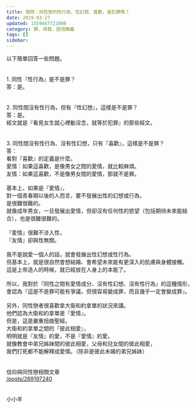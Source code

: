 ```yaml
---
title: 發問：同性戀的性行為、性幻想、喜歡，是犯罪嗎？
date: 2019-03-27
updated: 1559447721000
category: 罪、得救、因信稱義
tags: []
sidebar: 
---
```


<div>以下簡單回答一些問題。</div>
<div> </div>
<div> </div>
<div>1.<span style="white-space:pre"> </span>同性『性行為』是不是罪？ </div>
<div>答：是。 </div>
<div> </div>
<div> </div>
<div>2.<span style="white-space:pre"> </span>同性間沒有性行為，但有『性幻想』，這樣是不是罪？ </div>
<div>答：是。 </div>
<div>經文就是『看見女生就心裡動淫念，就等於犯罪』的那些經文。 </div>
<div> </div>
<div> </div>
<div>3.<span style="white-space:pre"> </span>同性間沒有性行為、沒有性幻想，只有『喜歡』，這樣是不是罪？ </div>
<div>答：</div>
<div>看對『喜歡』的定義是什麼。 </div>
<div>愛情：如果這喜歡，是像男女之間的愛情，就比較麻煩。 </div>
<div>友情：如果這喜歡，不是像男女間的愛情，那就不是罪。 </div>
<div> </div>
<div>基本上，如果是『愛情』，</div>
<div>對一個青春期以後的人而言，要不發展出性的幻想或行為，</div>
<div>是很難很難的。 </div>
<div>就像成年男女，一旦發展出愛情，但卻沒有任何性的慾望（包括期待未來能結合），也是很難很難的。 </div>
<div> </div>
<div>『愛情』很難不涉入性， </div>
<div>『友情』卻與性無關。 </div>
<div> </div>
<div>我不是說愛一個人的話，就會發展出性幻想或性行為。 </div>
<div>但基本上，就是很自然會想結婚、會希望未來能有更深入的肌膚與身體接觸。 </div>
<div>這是上帝造人的時候，就已經放在人身上的本能了。 </div>
<div> </div>
<div>所以，我對於『同性之間有愛情成分、沒有性幻想、沒有性行為』的這種情形，</div>
<div>會認為『這是不是罪可能有爭議，但很容易變成罪，而且幾乎一定會變成罪』。</div>
<div> </div>
<div>另外，同性戀者很喜歡拿大衛和約拿單的狀況來講。</div>
<div>他們認為大衛和約拿單是『愛情』。</div>
<div>但是，這是嚴重扭曲聖經。</div>
<div>大衛和約拿單之間的『彼此相愛』，</div>
<div>明明就是『友情』的愛，不是『愛情』的愛。</div>
<div>就像教會中弟兄姊妹間的彼此相愛，父母和兒女間的彼此相愛，</div>
<div>我們打死都不能解釋成愛情。（除非是彼此未婚的弟兄姊妹）</div>
<div> </div>
<div> </div>
<div>信仰與同性戀相關文章<br/>
<a href="/posts/269197240" target="_blank">/posts/269197240</a></div>
<div> </div>
<div> </div>
<div>小小羊</div>
<div> </div>
